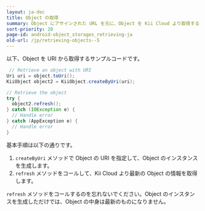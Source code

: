 ```yaml
---
layout: ja-doc
title: Object の取得
summary: Object にアサインされた URL を元に、Object を Kii Cloud より取得することができます。
sort-priority: 20
page-id: android-object_storages_retrieving-ja
old-url: /jp/retrieving-objects--5
---
```

以下、Object を URI から取得するサンプルコードです。

```java
 // Retrieve an object with URI
Uri uri = object.toUri();
KiiObject object2 = KiiObject.createByUri(uri);

// Retrieve the object
try {
  object2.refresh();
} catch (IOException e) {
  // Handle error
} catch (AppException e) {
  // Handle error
}
```

基本手順は以下の通りです。

1. `createByUri` メソッドで Object の URI を指定して、Object のインスタンスを生成します。
2. `refresh` メソッドをコールして、Kii Cloud より最新の Object の情報を取得します。

`refresh` メソッドをコールするのを忘れないでください。Object のインスタンスを生成しただけでは、Object の中身は最新のものになりません。
